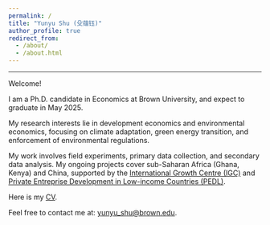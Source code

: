 ```yaml
---
permalink: /
title: "Yunyu Shu (殳蕴钰)"
author_profile: true
redirect_from: 
  - /about/
  - /about.html
---
```


------
Welcome!

I am a Ph.D. candidate in Economics at Brown University, and expect to graduate in May 2025.

My research interests lie in development economics and environmental economics, focusing on climate adaptation, green energy transition, and enforcement of environmental regulations. 

My work involves field experiments, primary data collection, and secondary data analysis. My ongoing projects cover sub-Saharan Africa (Ghana, Kenya) and China, supported by the [International Growth Centre (IGC)](https://www.theigc.org/) and [Private Entreprise Development in Low-income Countries (PEDL)](https://pedl.cepr.org/).

Here is my [CV](https://shirleyshu0503.github.io/files/CV_YunyuShu.pdf).

Feel free to contact me at: [yunyu_shu@brown.edu](mailto:yunyu_shu@brown.edu).
